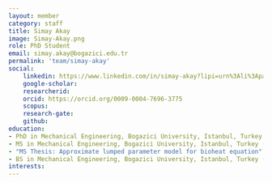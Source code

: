 ```yaml
---
layout: member
category: staff
title: Simay Akay
image: Simay-Akay.png
role: PhD Student
email: simay.akay@bogazici.edu.tr
permalink: 'team/simay-akay'
social:
    linkedin: https://www.linkedin.com/in/simay-akay?lipi=urn%3Ali%3Apage%3Ad_flagship3_profile_view_base_contact_details%3Bdc9oUv6bTp%2BWI4lt9rn07Q%3D%3D
    google-scholar: 
    researcherid:
    orcid: https://orcid.org/0009-0004-7696-3775
    scopus: 
    research-gate:
    github:
education:
- PhD in Mechanical Engineering, Bogazici University, Istanbul, Turkey (ongoing)
- MS in Mechanical Engineering, Bogazici University, Istanbul, Turkey (2023)
- "MS Thesis: Approximate lumped parameter model for bioheat equation"
- BS in Mechanical Engineering, Bogazici University, Istanbul, Turkey (2021)
interests:
---
```

